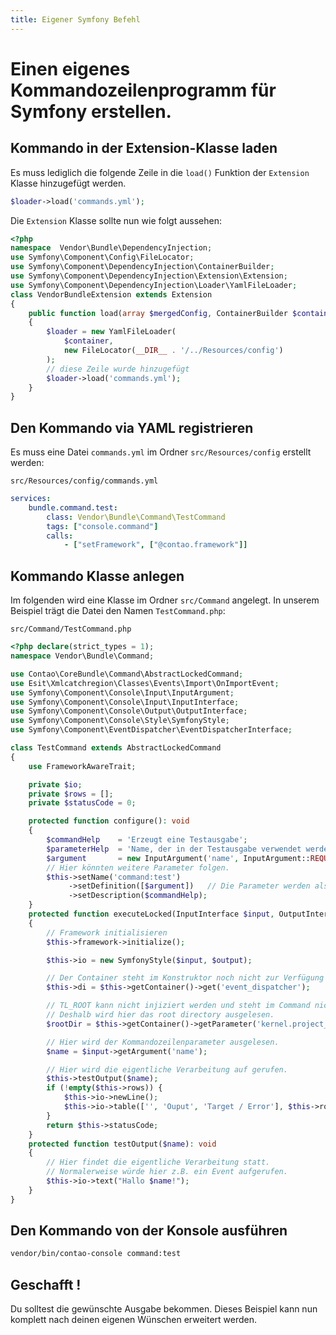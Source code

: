 ```yaml
---
title: Eigener Symfony Befehl
---
```


# Einen eigenes Kommandozeilenprogramm für Symfony erstellen.

## Kommando in der Extension-Klasse laden

Es muss lediglich die folgende Zeile in die `load()` Funktion der `Extension` Klasse hinzugefügt werden.

```php
$loader->load('commands.yml');
```

Die `Extension` Klasse sollte nun wie folgt aussehen:

```php
<?php
namespace  Vendor\Bundle\DependencyInjection;
use Symfony\Component\Config\FileLocator;
use Symfony\Component\DependencyInjection\ContainerBuilder;
use Symfony\Component\DependencyInjection\Extension\Extension;
use Symfony\Component\DependencyInjection\Loader\YamlFileLoader;
class VendorBundleExtension extends Extension
{
    public function load(array $mergedConfig, ContainerBuilder $container): void
    {
        $loader = new YamlFileLoader(
            $container,
            new FileLocator(__DIR__ . '/../Resources/config')
        );
        // diese Zeile wurde hinzugefügt
        $loader->load('commands.yml');
    }
}
```

## Den Kommando via YAML registrieren

Es muss eine Datei `commands.yml` im Ordner `src/Resources/config` erstellt werden:

`src/Resources/config/commands.yml`

```yml
services:
    bundle.command.test:
        class: Vendor\Bundle\Command\TestCommand
        tags: ["console.command"]
        calls:
            - ["setFramework", ["@contao.framework"]]
```

## Kommando Klasse anlegen

Im folgenden wird eine Klasse im Ordner `src/Command` angelegt. In unserem Beispiel trägt die Datei den Namen `TestCommand.php`:

`src/Command/TestCommand.php`

```php
<?php declare(strict_types = 1);
namespace Vendor\Bundle\Command;

use Contao\CoreBundle\Command\AbstractLockedCommand;
use Esit\Xmlcatchregion\Classes\Events\Import\OnImportEvent;
use Symfony\Component\Console\Input\InputArgument;
use Symfony\Component\Console\Input\InputInterface;
use Symfony\Component\Console\Output\OutputInterface;
use Symfony\Component\Console\Style\SymfonyStyle;
use Symfony\Component\EventDispatcher\EventDispatcherInterface;

class TestCommand extends AbstractLockedCommand
{
    use FrameworkAwareTrait;

    private $io;
    private $rows = [];
    private $statusCode = 0;

    protected function configure(): void
    {
        $commandHelp    = 'Erzeugt eine Testausgabe';
        $parameterHelp  = 'Name, der in der Testausgabe verwendet werden soll';
        $argument       = new InputArgument('name', InputArgument::REQUIRED, $parameterHelp);
        // Hier könnten weitere Parameter folgen.
        $this->setName('command:test')
             ->setDefinition([$argument])   // Die Parameter werden als Array übergeben, so kann es mehr als ein geben.
             ->setDescription($commandHelp);
    }
    protected function executeLocked(InputInterface $input, OutputInterface $output): ?int
    {
        // Framework initialisieren
        $this->framework->initialize();

        $this->io = new SymfonyStyle($input, $output);

        // Der Container steht im Konstruktor noch nicht zur Verfügung und kann somit nicht injiziert werden!
        $this->di = $this->getContainer()->get('event_dispatcher');

        // TL_ROOT kann nicht injiziert werden und steht im Command nicht zur Verfügung!
        // Deshalb wird hier das root directory ausgelesen.
        $rootDir = $this->getContainer()->getParameter('kernel.project_dir');

        // Hier wird der Kommandozeilenparameter ausgelesen.
        $name = $input->getArgument('name');

        // Hier wird die eigentliche Verarbeitung auf gerufen.
        $this->testOutput($name);
        if (!empty($this->rows)) {
            $this->io->newLine();
            $this->io->table(['', 'Ouput', 'Target / Error'], $this->rows);
        }
        return $this->statusCode;
    }
    protected function testOutput($name): void
    {
        // Hier findet die eigentliche Verarbeitung statt.
        // Normalerweise würde hier z.B. ein Event aufgerufen.
        $this->io->text("Hallo $name!");
    }
}
```

## Den Kommando von der Konsole ausführen

```bash
vendor/bin/contao-console command:test
```

## Geschafft !

Du solltest die gewünschte Ausgabe bekommen. Dieses Beispiel kann nun komplett nach deinen eigenen Wünschen erweitert werden.
